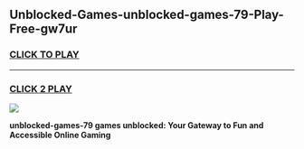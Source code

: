 
## Unblocked-Games-unblocked-games-79-Play-Free-gw7ur
<h3>
<a href="https://premium76.site?title=unblocked-games-79&ref=18A1">CLICK TO PLAY</a></h3>
<hr>

<h3>
<a href="https://premium76.site?title=unblocked-games-79&ref=18A1">CLICK 2 PLAY</a>
  
</h3>

<a href="https://premium76.site?title=unblocked-games-79&ref=18A1"><img src="https://clearcache.store/games.png"></a>


**unblocked-games-79 games unblocked: Your Gateway to Fun and Accessible Online Gaming**
